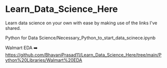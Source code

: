 # Learn_Data_Science_Here
Learn data science on your own with ease by making use of the links I've shared.

Python for Data Science/Necessary_Python_to_start_data_scinece.ipynb

Walmart EDA ➡️
https://github.com/BhavaniPrasad11/Learn_Data_Science_Here/tree/main/Python%20Libraries/Walmart%20EDA

